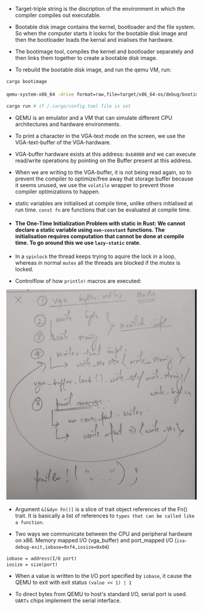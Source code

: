 - Target-triple string is the discription of the environment in which the compiler compiles out executable.

- Bootable disk image contains the kernel, bootloader and the file system. So when the computer starts it looks for the bootable disk image and then the bootloader loads the kernal and inialises the hardware.

- The bootimage tool, compiles the kernel and bootloader separately and then links them together to create a bootable disk image.

- To rebuild the bootable disk image, and run the qemu VM, run:

```bash
cargo bootimage

qemu-system-x86_64 -drive format=raw,file=target/x86_64-os/debug/bootimage-bare-metal-os.bin
```

```bash
cargo run # if /.cargo/config.toml file is set
```

- QEMU is an emulator and a VM that can simulate different CPU architectures and hardware environments.

- To print a character in the VGA-text mode on the screen, we use the VGA-text-buffer of the VGA-hardware.

- VGA-buffer hardware exists at this address: `0xb8000` and we can execute read/write operations by pointing on the Buffer present at this address.

- When we are writing to the VGA-buffer, it is not being read again, so to prevent the compiler to optimize/free away that storage buffer because it seems unused, we use the `volatile` wrapper to prevent those compiler optimizations to happen.

- static variables are initialised at compile time, unlike others initialised at run time. `const fn` are functions that can be evaluated at compile time.

- #### The One-Time Initialization Problem with static in Rust: We cannot declare a static variable using `non-constant` functions. The initialisation requires computation that cannot be done at compile time. To go around this we use `lazy-static` crate.

- In a `spinlock` the thread keeps trying to aquire the lock in a loop, whereas in normal `mutex` all the threads are blocked if the mutex is locked.

- Controlflow of how `println!` macros are executed:

![alt text](images/map_to_println_macros.png)

- Argument `&[&dyn Fn()]` is a slice of trait object references of the Fn() trait. It is basically a list of references to `types that can be called like a function`.

- Two ways we communicate between the CPU and peripheral hardware on x86. Memory mapped I/O (vga_buffer) and port_mapped I/O (`isa-debug-exit,iobase=0xf4,iosize=0x04`)
```
iobase = address(I/O port)
iosize = size(port)
```

- When a value is written to the I/O port specified by `iobase`, it cause the QEMU to exit with exit status ``(value << 1) | 1``

- To direct bytes from QEMU to host's standard I/O, serial port is used. `UARTs` chips implement the serial interface.

